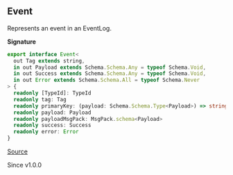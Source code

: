 ## Event

Represents an event in an EventLog.

**Signature**

```ts
export interface Event<
  out Tag extends string,
  in out Payload extends Schema.Schema.Any = typeof Schema.Void,
  in out Success extends Schema.Schema.Any = typeof Schema.Void,
  in out Error extends Schema.Schema.All = typeof Schema.Never
> {
  readonly [TypeId]: TypeId
  readonly tag: Tag
  readonly primaryKey: (payload: Schema.Schema.Type<Payload>) => string
  readonly payload: Payload
  readonly payloadMsgPack: MsgPack.schema<Payload>
  readonly success: Success
  readonly error: Error
}
```

[Source](https://github.com/Effect-TS/effect/tree/main/packages/experimental/src/Event.ts#L33)

Since v1.0.0